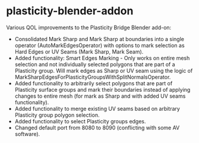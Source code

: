 # plasticity-blender-addon

Various QOL improvements to the Plasticity Bridge Blender add-on:

- Consolidated Mark Sharp and Mark Sharp at boundaries into a single operator (AutoMarkEdgesOperator) with options to mark selection as Hard Edges or UV Seams (Mark Sharp, Mark Seam).
- Added functionality: Smart Edges Marking - Only works on entire mesh selection and not individually selected polygons that are part of a Plasticity group. Will mark edges as Sharp or UV seam using the logic of MarkSharpEdgesForPlasticityGroupsWithSplitNormalsOperator.
- Added functionality to arbitrarily select polygons that are part of Plasticity surface groups and mark their boundaries instead of applying changes to entire mesh (for mark as Sharp and with added UV seams functionality).
- Added functionality to merge existing UV seams based on arbitrary Plasticity group polygon selection.
- Added functionality to select Plasticity groups edges.
- Changed default port from 8080 to 8090 (conflicting with some AV software).
